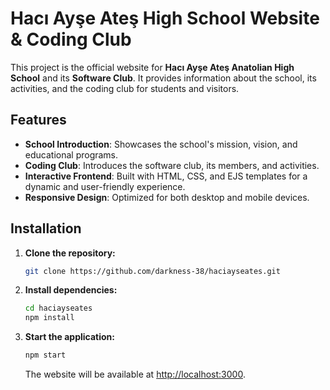 # Hacı Ayşe Ateş High School Website & Coding Club

This project is the official website for **Hacı Ayşe Ateş Anatolian High School** and its **Software Club**. It provides information about the school, its activities, and the coding club for students and visitors.

## Features

- **School Introduction**: Showcases the school's mission, vision, and educational programs.  
- **Coding Club**: Introduces the software club, its members, and activities.  
- **Interactive Frontend**: Built with HTML, CSS, and EJS templates for a dynamic and user-friendly experience.  
- **Responsive Design**: Optimized for both desktop and mobile devices.  

## Installation

1. **Clone the repository:**  
   ```bash
   git clone https://github.com/darkness-38/haciayseates.git
   ```

2. **Install dependencies:**  
   ```bash
   cd haciayseates
   npm install
   ```

3. **Start the application:**  
   ```bash
   npm start
   ```

   The website will be available at [http://localhost:3000](http://localhost:3000).
